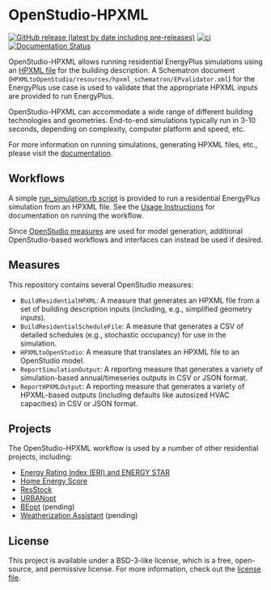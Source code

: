 # OpenStudio-HPXML

[![GitHub release (latest by date including pre-releases)](https://img.shields.io/github/v/release/NREL/OpenStudio-HPXML?include_prereleases)](https://github.com/NREL/OpenStudio-HPXML/releases)
[![ci](https://github.com/NREL/OpenStudio-HPXML/workflows/ci/badge.svg)](https://github.com/NREL/OpenStudio-HPXML/actions)
[![Documentation Status](https://readthedocs.org/projects/openstudio-hpxml/badge/?version=latest)](https://openstudio-hpxml.readthedocs.io/en/latest/?badge=latest)

OpenStudio-HPXML allows running residential EnergyPlus simulations using an [HPXML file](https://hpxml.nrel.gov/) for the building description.
A Schematron document (`HPXMLtoOpenStudio/resources/hpxml_schematron/EPvalidator.xml`) for the EnergyPlus use case is used to validate that the appropriate HPXML inputs are provided to run EnergyPlus.

OpenStudio-HPXML can accommodate a wide range of different building technologies and geometries.
End-to-end simulations typically run in 3-10 seconds, depending on complexity, computer platform and speed, etc.

For more information on running simulations, generating HPXML files, etc., please visit the [documentation](https://openstudio-hpxml.readthedocs.io/en/latest).

## Workflows

A simple [run_simulation.rb script](https://github.com/NREL/OpenStudio-HPXML/blob/master/workflow/run_simulation.rb) is provided to run a residential EnergyPlus simulation from an HPXML file.
See the [Usage Instructions](https://openstudio-hpxml.readthedocs.io/en/latest/usage_instructions.html) for documentation on running the workflow.

Since [OpenStudio measures](http://nrel.github.io/OpenStudio-user-documentation/getting_started/about_measures/) are used for model generation, additional OpenStudio-based workflows and interfaces can instead be used if desired.

## Measures

This repository contains several OpenStudio measures:
- `BuildResidentialHPXML`: A measure that generates an HPXML file from a set of building description inputs (including, e.g., simplified geometry inputs).
- `BuildResidentialScheduleFile`: A measure that generates a CSV of detailed schedules (e.g., stochastic occupancy) for use in the simulation.
- `HPXMLtoOpenStudio`: A measure that translates an HPXML file to an OpenStudio model.
- `ReportSimulationOutput`: A reporting measure that generates a variety of simulation-based annual/timeseries outputs in CSV or JSON format.
- `ReportHPXMLOutput`: A reporting measure that generates a variety of HPXML-based outputs (including defaults like autosized HVAC capacities) in CSV or JSON format.

## Projects

The OpenStudio-HPXML workflow is used by a number of other residential projects, including:
- [Energy Rating Index (ERI) and ENERGY STAR](https://github.com/NREL/OpenStudio-ERI)
- [Home Energy Score](https://betterbuildingssolutioncenter.energy.gov/home-energy-score)
- [ResStock](https://resstock.nrel.gov/)
- [URBANopt](https://www.nrel.gov/buildings/urbanopt.html)
- [BEopt](https://beopt.nrel.gov) (pending)
- [Weatherization Assistant](https://weatherization.ornl.gov/obtain) (pending)

## License

This project is available under a BSD-3-like license, which is a free, open-source, and permissive license. For more information, check out the [license file](https://github.com/NREL/OpenStudio-HPXML/blob/master/LICENSE.md).
